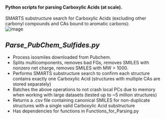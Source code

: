 #### Python scripts for parsing Carboxylic Acids (at scale).
SMARTS substructure search for Carboxylic Acids (excluding other carbonyl compounds and CAs bound to aromatic carbons):  
![image](https://user-images.githubusercontent.com/49004818/184446901-f5c897b5-dc60-4725-a385-9a6e169b97dc.png)  

*Parse_PubChem_Sulfides.py*
-------------------------------
- Process isosmiles downloaded from Pubchem.  
- Splits multicomponents, removes bad FGs, removes SMILES with nonzero net charge, removes SMILES with MW > 1000.  
- Performs SMARTS substructure search to confirm each structure contains exactly one Carboxylic Acid (structures with multiple CAs are stored separately)    
- Batches the above operations to not crash local PCs due to memory when working with large datasets (tested up to ~5 million structures)   
- Returns a .csv file containing canonical SMILES for non-duplicate structures with a single valid Carboxylic Acid substructure   
- Has dependencies for functions in Functions_for_Parsing.py 
